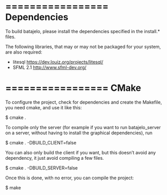 =================
  Dependencies
=================

To build batajelo, please install the dependencies specified in the
install.* files.

The following libraries, that may or may not be packaged for your system,
are also required:
- litesql               https://dev.louiz.org/projects/litesql/
- SFML 2.1              http://www.sfml-dev.org/


=================
     CMake
=================

To configure the project, check for dependencies and create the Makefile, you need cmake, and use it like this:

$ cmake .

To compile only the server (for example if you want to run batajelo_server
on a server, without having to install the graphical dependencies), run

$ cmake . -DBUILD_CLIENT=false

You can also only build the client if you want, but this doesn’t avoid any
dependency, it just avoid compiling a few files.

$ cmake . -DBUILD_SERVER=false

Once this is done, with no error, you can compile the project:

$ make